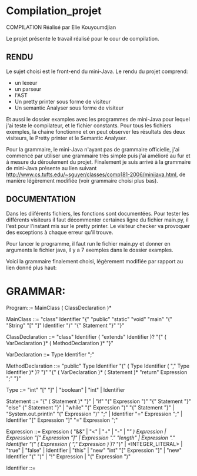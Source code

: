 # Compilation_projet
COMPILATION
Réalisé par Elie Kouyoumdjian


Le projet présente le travail réalisé pour le cour de compilation.


## RENDU
Le sujet choisi est le front-end du mini-Java. Le  rendu du projet comprend: 

- un lexeur
-   un parseur
-   l'AST
-   Un pretty printer sous forme de visiteur
-   Un semantic Analyser sous forme de visiteur


Et aussi le dossier examples avec les programmes de mini-Java pour lequel j'ai teste le compilateur,
et le fichier constants. Pour tous les fichiers exemples, la chaine fonctionne et on peut observer les résultats des deux visiteurs,
le Pretty printer et le Semantic Analyser.



Pour la grammaire, le mini-Java n'ayant pas de grammaire officielle,  j'ai commencé par utiliser une grammaire très simple puis j'ai amélioré au fur et à mesure du déroulement du projet. Finalement je suis arrivé à la grammaire de mini-Java présente au lien suivant http://www.cs.tufts.edu/~sguyer/classes/comp181-2006/minijava.html, de manière légèrement modifiée (voir grammaire choisi plus bas).

## DOCUMENTATION 
Dans les diiférents fichiers, les fonctions sont documentées. Pour tester les différents visiteurs il faut décommenter certaines ligne du fichier main.py, il l'est pour l'instant mis sur le pretty printer.
Le visiteur checker va provoquer des exceptions à chaque erreur qu'il trouve.

Pour lancer le programme, il faut run le fichier main.py et donner en arguments le fichier java, il y a 7 exemples dans le dossier examples.

Voici la grammaire finalement choisi, légèrement modifiée par rapport au lien donné plus haut:


# GRAMMAR:

Program::= MainClass ( ClassDeclaration )* <EOF>

MainClass ::= "class" Identifier "{" "public" "static" "void" "main" "(" "String" "[" "]" Identifier ")" "{" Statement "}" "}"

ClassDeclaration ::= "class" Identifier ( "extends" Identifier )? "{" ( VarDeclaration )* ( MethodDeclaration )* "}"

VarDeclaration ::= Type Identifier ";"

MethodDeclaration	::=	"public" Type Identifier "(" ( Type Identifier ( "," Type Identifier )* )? ")" "{" ( VarDeclaration )* ( Statement )* "return" Expression ";" "}"






Type	::=	"int" "[" "]"
|	"boolean"
|	"int"
|	Identifier




Statement	::=	"{" ( Statement )* "}"
|	"if" "(" Expression ")" "{" Statement "}" "else" {" Statement "}"
|	"while" "(" Expression ")" "{" Statement "}" 
|	"System.out.println" "(" Expression ")" ";"
|	Identifier "=" Expression ";"
|	Identifier "[" Expression "]" "=" Expression ";"


Expression	::=	Expression ( "&&" | "<" | "+" | "-" | "*" ) Expression
|	Expression "[" Expression "]"
|	Expression "." "length"
|	Expression "." Identifier "(" ( Expression ( "," Expression )* )? ")"
|	<INTEGER_LITERAL>
|	"true"
|	"false"
|	Identifier
|	"this"
|	"new" "int" "[" Expression "]"
|	"new" Identifier "(" ")"
|	"!" Expression
|	"(" Expression ")"

Identifier	::=	<IDENTIFIER>
